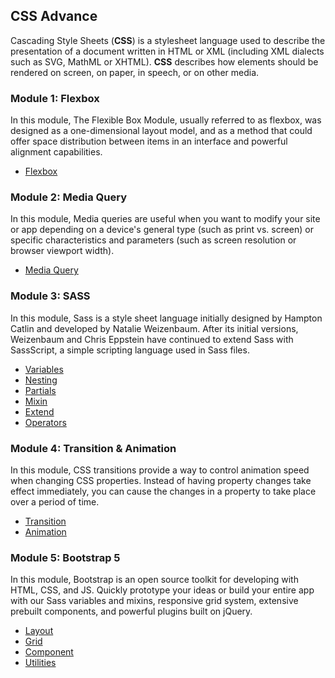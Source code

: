 ## CSS Advance
Cascading Style Sheets (**CSS**) is a stylesheet language used to describe the presentation of a document written in HTML or XML (including XML dialects such as SVG, MathML or XHTML). **CSS** describes how elements should be rendered on screen, on paper, in speech, or on other media.

### Module 1: Flexbox
In this module, The Flexible Box Module, usually referred to as flexbox, was designed as a one-dimensional layout model, and as a method that could offer space distribution between items in an interface and powerful alignment capabilities.
- [Flexbox](https://www.w3schools.com/css/css3_flexbox.asp)

### Module 2: Media Query
In this module, Media queries are useful when you want to modify your site or app depending on a device's general type (such as print vs. screen) or specific characteristics and parameters (such as screen resolution or browser viewport width).
- [Media Query](https://www.w3schools.com/css/css3_mediaqueries_ex.asp)

### Module 3: SASS
In this module, Sass is a style sheet language initially designed by Hampton Catlin and developed by Natalie Weizenbaum. After its initial versions, Weizenbaum and Chris Eppstein have continued to extend Sass with SassScript, a simple scripting language used in Sass files.
- [Variables](https://sass-lang.com/documentation/variables)
- [Nesting](https://sass-lang.com/documentation/style-rules/declarations#nesting)
- [Partials](https://sass-lang.com/documentation/at-rules/import)
- [Mixin](https://sass-lang.com/documentation/at-rules/mixin)
- [Extend](https://sass-lang.com/documentation/at-rules/extend)
- [Operators](https://sass-lang.com/documentation/operators)

### Module 4: Transition & Animation
In this module, CSS transitions provide a way to control animation speed when changing CSS properties. Instead of having property changes take effect immediately, you can cause the changes in a property to take place over a period of time.
- [Transition](https://www.w3schools.com/css/css3_transitions.asp)
- [Animation](https://www.w3schools.com/css/css3_animations.asp)

### Module 5: Bootstrap 5
In this module, Bootstrap is an open source toolkit for developing with HTML, CSS, and JS. Quickly prototype your ideas or build your entire app with our Sass variables and mixins, responsive grid system, extensive prebuilt components, and powerful plugins built on jQuery.
- [Layout](https://getbootstrap.com/docs/4.0/layout/overview/)
- [Grid](https://getbootstrap.com/docs/4.0/layout/grid/)
- [Component](https://getbootstrap.com/docs/4.0/components/alerts/)
- [Utilities](https://getbootstrap.com/docs/4.0/utilities/borders/)
